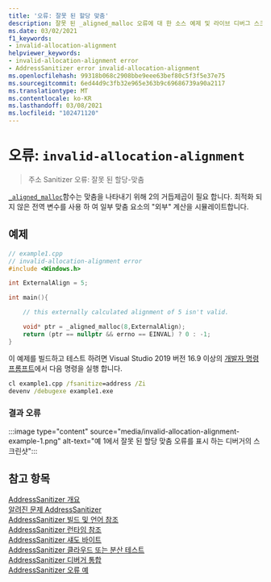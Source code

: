 ```yaml
---
title: '오류: 잘못 된 할당 맞춤'
description: 잘못 된 _aligned_malloc 오류에 대 한 소스 예제 및 라이브 디버그 스크린샷
ms.date: 03/02/2021
f1_keywords:
- invalid-allocation-alignment
helpviewer_keywords:
- invalid-allocation-alignment error
- AddressSanitizer error invalid-allocation-alignment
ms.openlocfilehash: 99318b068c2908bbe9eee63bef80c5f3f5e37e75
ms.sourcegitcommit: 6ed44d9c3fb32e965e363b9c69686739a90a2117
ms.translationtype: MT
ms.contentlocale: ko-KR
ms.lasthandoff: 03/08/2021
ms.locfileid: "102471120"
---
```

# <a name="error-invalid-allocation-alignment"></a>오류: `invalid-allocation-alignment`

> 주소 Sanitizer 오류: 잘못 된 할당-맞춤

[`_aligned_malloc`](../c-runtime-library/reference/aligned-malloc.md)함수는 맞춤을 나타내기 위해 2의 거듭제곱이 필요 합니다. 최적화 되지 않은 전역 변수를 사용 하 여 일부 맞춤 요소의 "외부" 계산을 시뮬레이트합니다.

## <a name="example"></a>예제

```cpp
// example1.cpp
// invalid-allocation-alignment error
#include <Windows.h>

int ExternalAlign = 5;

int main(){

    // this externally calculated alignment of 5 isn't valid.

    void* ptr = _aligned_malloc(8,ExternalAlign); 
    return (ptr == nullptr && errno == EINVAL) ? 0 : -1;
}
```

이 예제를 빌드하고 테스트 하려면 Visual Studio 2019 버전 16.9 이상의 [개발자 명령 프롬프트](../build/building-on-the-command-line.md#developer_command_prompt_shortcuts)에서 다음 명령을 실행 합니다.

```cmd
cl example1.cpp /fsanitize=address /Zi
devenv /debugexe example1.exe
```

### <a name="resulting-error"></a>결과 오류

:::image type="content" source="media/invalid-allocation-alignment-example-1.png" alt-text="예 1에서 잘못 된 할당 맞춤 오류를 표시 하는 디버거의 스크린샷":::

## <a name="see-also"></a>참고 항목

[AddressSanitizer 개요](./asan.md)\
[알려진 문제 AddressSanitizer](./asan-known-issues.md)\
[AddressSanitizer 빌드 및 언어 참조](./asan-building.md)\
[AddressSanitizer 런타임 참조](./asan-runtime.md)\
[AddressSanitizer 섀도 바이트](./asan-shadow-bytes.md)\
[AddressSanitizer 클라우드 또는 분산 테스트](./asan-offline-crash-dumps.md)\
[AddressSanitizer 디버거 통합](./asan-debugger-integration.md)\
[AddressSanitizer 오류 예](./asan-error-examples.md)
